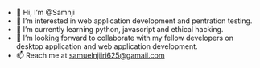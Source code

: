 - 👋 Hi, I’m @Samnji
- 👀 I’m interested in web application development and pentration testing.
- 🌱 I’m currently learning python, javascript and ethical hacking.
- 💞️ I’m looking forward to collaborate with my fellow developers on desktop application and web application development.
- 📫 Reach me at samuelnjiiri625@gamail.com

<!---
Samnji/Samnji is a ✨ special ✨ repository because its `README.md` (this file) appears on your GitHub profile.
You can click the Preview link to take a look at your changes.
--->
